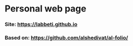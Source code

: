 # Personal web page

### Site: https://labbeti.github.io
### Based on: https://github.com/alshedivat/al-folio/
